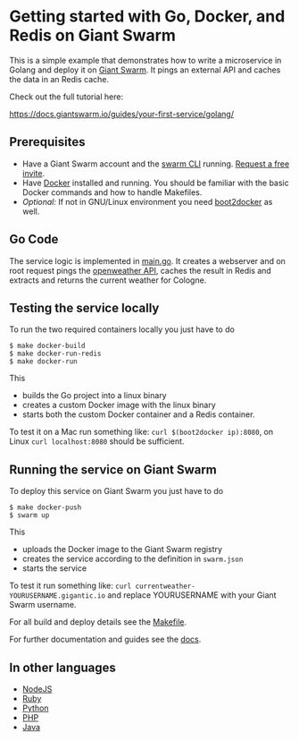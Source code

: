 # Getting started with Go, Docker, and Redis on Giant Swarm

This is a simple example that demonstrates how to write a microservice in Golang and deploy it on [Giant Swarm](https://giantswarm.io/). It pings an external API and caches the data in an Redis cache.

Check out the full tutorial here:

https://docs.giantswarm.io/guides/your-first-service/golang/

## Prerequisites

* Have a Giant Swarm account and the [swarm CLI](https://docs.giantswarm.io/reference/cli/) running. [Request a free invite](https://giantswarm.io/).
* Have [Docker](https://docs.docker.com/installation/) installed and running. You should be familiar with the basic Docker commands and how to handle Makefiles.
* _Optional:_ If not in GNU/Linux environment you need [boot2docker](http://boot2docker.io) as well.

## Go Code

The service logic is implemented in [main.go](main.go). It creates a webserver and on root request pings the [openweather API](http://api.openweathermap.org/data/2.5/weather?q=Cologne), caches the result in Redis and extracts and returns the current weather for Cologne.

## Testing the service locally

To run the two required containers locally you just have to do

```
$ make docker-build
$ make docker-run-redis
$ make docker-run
```

This
* builds the Go project into a linux binary
* creates a custom Docker image with the linux binary
* starts both the custom Docker container and a Redis container.

To test it on a Mac run something like: `curl $(boot2docker ip):8080`, on Linux `curl localhost:8080` should be sufficient.

## Running the service on Giant Swarm

To deploy this service on Giant Swarm you just have to do

```
$ make docker-push
$ swarm up
```

This

* uploads the Docker image to the Giant Swarm registry
* creates the service according to the definition in `swarm.json`
* starts the service

To test it run something like: `curl currentweather-YOURUSERNAME.gigantic.io` and replace YOURUSERNAME with your Giant Swarm username.

For all build and deploy details see the [Makefile](Makefile).

For further documentation and guides see the [docs](https://docs.giantswarm.io/).

## In other languages

* [NodeJS](https://github.com/giantswarm/giantswarm-firstapp-nodejs)
* [Ruby](https://github.com/giantswarm/giantswarm-firstapp-ruby)
* [Python](https://github.com/giantswarm/giantswarm-firstapp-python)
* [PHP](https://github.com/giantswarm/giantswarm-firstapp-php)
* [Java](https://github.com/giantswarm/giantswarm-firstapp-java)
